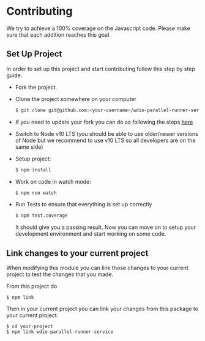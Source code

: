 # Contributing
We try to achieve a 100% coverage on the Javascript code. Please make sure that each addition reaches this goal.

## Set Up Project
In order to set up this project and start contributing follow this step by step guide:

* Fork the project.
* Clone the project somewhere on your computer

    ```sh
    $ git clone git@github.com:<your-username>/wdio-parallel-runner-service.git
    ```

* If you need to update your fork you can do so following the steps [here](https://help.github.com/en/github/collaborating-with-issues-and-pull-requests/syncing-a-fork)

* Switch to Node v10 LTS (you should be able to use older/newer versions of Node but we recommend to use v10 LTS so all developers are on the same side)

* Setup project:

    ```sh
    $ npm install
    ```

* Work on code in watch mode:

    ```sh
    $ npm run watch
    ```

* Run Tests to ensure that everything is set up correctly

    ```sh
    $ npm test.coverage
    ```

    It should give you a passing result. Now you can move on to setup your development environment and start working on some code.

## Link changes to your current project

When modifying this module you can link those changes to your current project to test the changes that you made.

From this project do

```
$ npm link
```

Then in your current project you can link your changes from this package to your current project.

```
$ cd your-project
$ npm link wdio-parallel-runner-service
```

